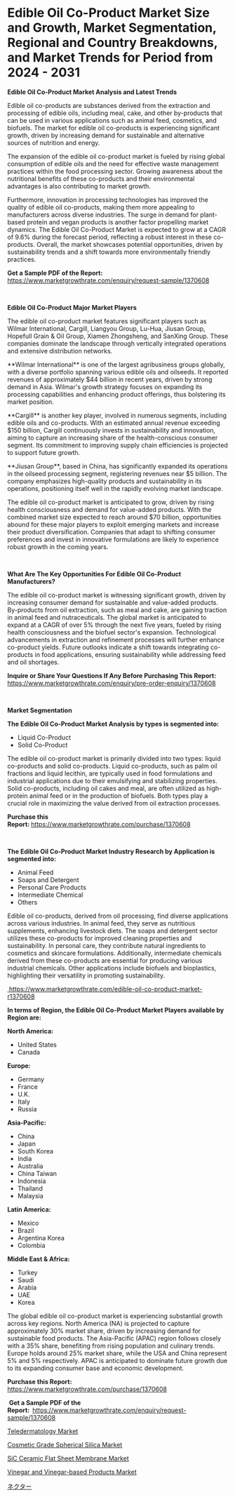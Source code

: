 <p><h1>Edible Oil Co-Product Market Size and Growth, Market Segmentation, Regional and Country Breakdowns, and Market Trends for Period from 2024 -  2031</h1></p><p><strong>Edible Oil Co-Product Market Analysis and Latest Trends</strong></p>
<p><p>Edible oil co-products are substances derived from the extraction and processing of edible oils, including meal, cake, and other by-products that can be used in various applications such as animal feed, cosmetics, and biofuels. The market for edible oil co-products is experiencing significant growth, driven by increasing demand for sustainable and alternative sources of nutrition and energy. </p><p>The expansion of the edible oil co-product market is fueled by rising global consumption of edible oils and the need for effective waste management practices within the food processing sector. Growing awareness about the nutritional benefits of these co-products and their environmental advantages is also contributing to market growth. </p><p>Furthermore, innovation in processing technologies has improved the quality of edible oil co-products, making them more appealing to manufacturers across diverse industries. The surge in demand for plant-based protein and vegan products is another factor propelling market dynamics. The Edible Oil Co-Product Market is expected to grow at a CAGR of 9.6% during the forecast period, reflecting a robust interest in these co-products. Overall, the market showcases potential opportunities, driven by sustainability trends and a shift towards more environmentally friendly practices.</p></p>
<p><strong>Get a Sample PDF of the Report:&nbsp;</strong> <a href="https://www.marketgrowthrate.com/enquiry/request-sample/1370608">https://www.marketgrowthrate.com/enquiry/request-sample/1370608</a></p>
<p>&nbsp;</p>
<p><strong>Edible Oil Co-Product Major Market Players</strong></p>
<p><p>The edible oil co-product market features significant players such as Wilmar International, Cargill, Liangyou Group, Lu-Hua, Jiusan Group, Hopefull Grain & Oil Group, Xiamen Zhongsheng, and SanXing Group. These companies dominate the landscape through vertically integrated operations and extensive distribution networks.</p><p>**Wilmar International** is one of the largest agribusiness groups globally, with a diverse portfolio spanning various edible oils and oilseeds. It reported revenues of approximately $44 billion in recent years, driven by strong demand in Asia. Wilmar's growth strategy focuses on expanding its processing capabilities and enhancing product offerings, thus bolstering its market position.</p><p>**Cargill** is another key player, involved in numerous segments, including edible oils and co-products. With an estimated annual revenue exceeding $150 billion, Cargill continuously invests in sustainability and innovation, aiming to capture an increasing share of the health-conscious consumer segment. Its commitment to improving supply chain efficiencies is projected to support future growth.</p><p>**Jiusan Group**, based in China, has significantly expanded its operations in the oilseed processing segment, registering revenues near $5 billion. The company emphasizes high-quality products and sustainability in its operations, positioning itself well in the rapidly evolving market landscape.</p><p>The edible oil co-product market is anticipated to grow, driven by rising health consciousness and demand for value-added products. With the combined market size expected to reach around $70 billion, opportunities abound for these major players to exploit emerging markets and increase their product diversification. Companies that adapt to shifting consumer preferences and invest in innovative formulations are likely to experience robust growth in the coming years.</p></p>
<p>&nbsp;</p>
<p><strong>What Are The Key Opportunities For Edible Oil Co-Product Manufacturers?</strong></p>
<p><p>The edible oil co-product market is witnessing significant growth, driven by increasing consumer demand for sustainable and value-added products. By-products from oil extraction, such as meal and cake, are gaining traction in animal feed and nutraceuticals. The global market is anticipated to expand at a CAGR of over 5% through the next five years, fueled by rising health consciousness and the biofuel sector's expansion. Technological advancements in extraction and refinement processes will further enhance co-product yields. Future outlooks indicate a shift towards integrating co-products in food applications, ensuring sustainability while addressing feed and oil shortages.</p></p>
<p><strong>Inquire or Share Your Questions If Any Before Purchasing This Report:</strong> <a href="https://www.marketgrowthrate.com/enquiry/pre-order-enquiry/1370608">https://www.marketgrowthrate.com/enquiry/pre-order-enquiry/1370608</a></p>
<p>&nbsp;</p>
<p><strong>Market Segmentation</strong></p>
<p><strong>The Edible Oil Co-Product Market Analysis by types is segmented into:</strong></p>
<p><ul><li>Liquid Co-Product</li><li>Solid Co-Product</li></ul></p>
<p><p>The edible oil co-product market is primarily divided into two types: liquid co-products and solid co-products. Liquid co-products, such as palm oil fractions and liquid lecithin, are typically used in food formulations and industrial applications due to their emulsifying and stabilizing properties. Solid co-products, including oil cakes and meal, are often utilized as high-protein animal feed or in the production of biofuels. Both types play a crucial role in maximizing the value derived from oil extraction processes.</p></p>
<p><strong>Purchase this Report:&nbsp;</strong><a href="https://www.marketgrowthrate.com/purchase/1370608">https://www.marketgrowthrate.com/purchase/1370608</a></p>
<p>&nbsp;</p>
<p><strong>The Edible Oil Co-Product Market Industry Research by Application is segmented into:</strong></p>
<p><ul><li>Animal Feed</li><li>Soaps and Detergent</li><li>Personal Care Products</li><li>Intermediate Chemical</li><li>Others</li></ul></p>
<p><p>Edible oil co-products, derived from oil processing, find diverse applications across various industries. In animal feed, they serve as nutritious supplements, enhancing livestock diets. The soaps and detergent sector utilizes these co-products for improved cleaning properties and sustainability. In personal care, they contribute natural ingredients to cosmetics and skincare formulations. Additionally, intermediate chemicals derived from these co-products are essential for producing various industrial chemicals. Other applications include biofuels and bioplastics, highlighting their versatility in promoting sustainability.</p></p>
<p><a href="https://www.marketgrowthrate.com/edible-oil-co-product-market-r1370608">&nbsp;https://www.marketgrowthrate.com/edible-oil-co-product-market-r1370608</a></p>
<p><strong>In terms of Region, the Edible Oil Co-Product Market Players available by Region are:</strong></p>
<p>
    <p> <strong> North America: </strong>
        <ul>
            <li>United States</li>
            <li>Canada</li>
        </ul>
        </p> 
    <p> <strong> Europe: </strong>
        <ul>
            <li>Germany</li>
            <li>France</li>
            <li>U.K.</li>
            <li>Italy</li>
            <li>Russia</li>
        </ul>
        </p> 
    <p> <strong> Asia-Pacific: </strong>
        <ul>
            <li>China</li>
            <li>Japan</li>
            <li>South Korea</li>
            <li>India</li>
            <li>Australia</li>
            <li>China Taiwan</li>
            <li>Indonesia</li>
            <li>Thailand</li>
            <li>Malaysia</li>
        </ul>
        </p> 
    <p> <strong> Latin America: </strong>
        <ul>
            <li>Mexico</li>
            <li>Brazil</li>
            <li>Argentina Korea</li>
            <li>Colombia</li>
        </ul>
        </p> 
    <p> <strong> Middle East & Africa: </strong>
        <ul>
            <li>Turkey</li>
            <li>Saudi</li>
            <li>Arabia</li>
            <li>UAE</li>
            <li>Korea</li>
        </ul>
    </p>
    </p>
<p><p>The global edible oil co-product market is experiencing substantial growth across key regions. North America (NA) is projected to capture approximately 30% market share, driven by increasing demand for sustainable food products. The Asia-Pacific (APAC) region follows closely with a 35% share, benefiting from rising population and culinary trends. Europe holds around 25% market share, while the USA and China represent 5% and 5% respectively. APAC is anticipated to dominate future growth due to its expanding consumer base and economic development.</p></p>
<p><strong>Purchase this Report: </strong><a href="https://www.marketgrowthrate.com/purchase/1370608">https://www.marketgrowthrate.com/purchase/1370608</a></p>
<p>&nbsp;<strong>Get a Sample PDF of the Report:&nbsp;&nbsp;</strong><a href="https://www.marketgrowthrate.com/enquiry/request-sample/1370608">https://www.marketgrowthrate.com/enquiry/request-sample/1370608</a></p>
<p><strong></strong></p>
<p><p><a href="https://www.linkedin.com/pulse/future-trends-global-teledermatology-market-insights-analysis-ferdf">Teledermatology Market</a></p><p><a href="https://issuu.com/reportprime-2/docs/cosmetic-grade-spherical-silica-mar_b0a75b8ec80f91">Cosmetic Grade Spherical Silica Market</a></p><p><a href="https://issuu.com/reportprime-2/docs/sic-ceramic-flat-sheet-membrane-mar_e0ede91602aa00">SiC Ceramic Flat Sheet Membrane Market</a></p><p><a href="https://medium.com/@brettweberrt8767765/vinegar-and-vinegar-based-products-market-size-share-trends-analysis-report-by-product-mature-de0fe41eec3e">Vinegar and Vinegar-based Products Market</a></p><p><a href="https://github.com/lababdou/Market-Research-Report-List-6/blob/main/809939014309.md">ネクター</a></p></p>
